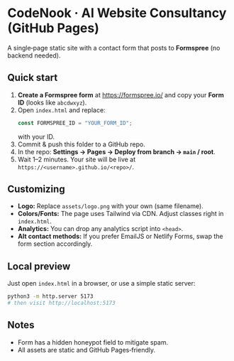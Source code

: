 # CodeNook · AI Website Consultancy (GitHub Pages)

A single‑page static site with a contact form that posts to **Formspree** (no backend needed).

## Quick start

1. **Create a Formspree form** at https://formspree.io/ and copy your **Form ID** (looks like `abcdwxyz`).
2. Open `index.html` and replace:
   ```js
   const FORMSPREE_ID = "YOUR_FORM_ID";
   ```
   with your ID.
3. Commit & push this folder to a GitHub repo.
4. In the repo: **Settings → Pages → Deploy from branch → `main` / root**.
5. Wait 1–2 minutes. Your site will be live at `https://<username>.github.io/<repo>/`.

## Customizing

- **Logo:** Replace `assets/logo.png` with your own (same filename).
- **Colors/Fonts:** The page uses Tailwind via CDN. Adjust classes right in `index.html`.
- **Analytics:** You can drop any analytics script into `<head>`.
- **Alt contact methods:** If you prefer EmailJS or Netlify Forms, swap the form section accordingly.

## Local preview
Just open `index.html` in a browser, or use a simple static server:
```bash
python3 -m http.server 5173
# then visit http://localhost:5173
```

## Notes
- Form has a hidden honeypot field to mitigate spam.
- All assets are static and GitHub Pages‑friendly.
